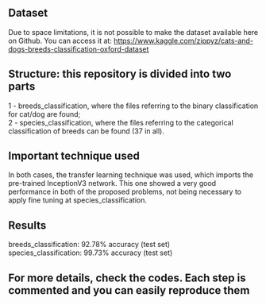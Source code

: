 ## Dataset
Due to space limitations, it is not possible to make the dataset available here on Github. You can access it at: https://www.kaggle.com/zippyz/cats-and-dogs-breeds-classification-oxford-dataset

## Structure: this repository is divided into two parts
1 - breeds_classification, where the files referring to the binary classification for cat/dog are found; \
2 - species_classification, where the files referring to the categorical classification of breeds can be found (37 in all).

## Important technique used
In both cases, the transfer learning technique was used, which imports the pre-trained InceptionV3 network. This one showed a very good performance in both of the proposed problems, not being necessary to apply fine tuning at species_classification.

## Results
breeds_classification: 92.78% accuracy (test set) \
species_classification: 99.73% accuracy (test set)

## For more details, check the codes. Each step is commented and you can easily reproduce them
